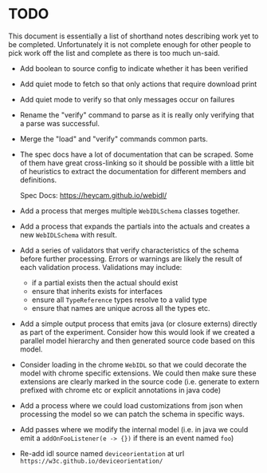 # TODO

This document is essentially a list of shorthand notes describing work yet to be completed.
Unfortunately it is not complete enough for other people to pick work off the list and
complete as there is too much un-said.

* Add boolean to source config to indicate whether it has been verified

* Add quiet mode to fetch so that only actions that require download print

* Add quiet mode to verify so that only messages occur on failures

* Rename the "verify" command to parse as it is really only verifying that a parse was successful.

* Merge the "load" and "verify" commands common parts.

* The spec docs have a lot of documentation that can be scraped. Some of them have great cross-linking
  so it should be possible with a little bit of heuristics to extract the documentation for different
  members and definitions.

  Spec Docs: https://heycam.github.io/webidl/

* Add a process that merges multiple `WebIDLSchema` classes together.

* Add a process that expands the partials into the actuals and creates a new `WebIDLSchema` with result.

* Add a series of validators that verify characteristics of the schema before further processing. Errors or
  warnings are likely the result of each validation process. Validations may include:
  - if a partial exists then the actual should exist
  - ensure that inherits exists for interfaces
  - ensure all `TypeReference` types resolve to a valid type
  - ensure that names are unique across all the types
  etc.

* Add a simple output process that emits java (or closure externs) directly as part of the experiment. Consider
  how this would look if we created a parallel model hierarchy and then generated source code based on this model.

* Consider loading in the chrome `WebIDL` so that we could decorate the model with chrome specific extensions.
  We could then make sure these extensions are clearly marked in the source code (i.e. generate to extern prefixed
  with chrome etc or explicit annotations in java code)

* Add a process where we could load customizations from json when processing the model so we can patch the schema
  in specific ways.

* Add passes where we modify the internal model (i.e. in java we could emit a `addOnFooListener(e -> {})` if there
  is an event named `foo`)

* Re-add idl source named `deviceorientation` at url `https://w3c.github.io/deviceorientation/`
